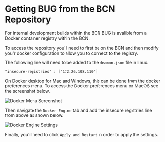 # Getting BUG from the BCN Repository

For internal development builds within the BCN BUG is avalible from a Docker container registry within the BCN.

To access the repository you'll need to first be on the BCN and then modify you'r docker configuration to allow you to connect to the registry.

The following line will need to be added to the `deamon.json` file in linux.

```
"insecure-registries" : ["172.26.108.110"]
```

On Docker desktop for Mac and Windows, this can be done from the docker preferences menu. To access the Docker preferences menu on MacOS see the screenshot below.

![Docker Menu Screenshot](/assets/images/screenshots/docker-preferences-mac-1.png)

Then navigate the `Docker Engine` tab and add the insecure registries line from above as shown below.

![Docker Engine Settings](/assets/images/screenshots/docker-preferences-mac-2.png)

Finally, you'll need to click `Apply and Restart` in order to apply the settings.
